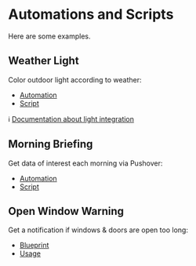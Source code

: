 # Automations and Scripts
Here are some examples.

## Weather Light
Color outdoor light according to weather:
- [Automation](/automations/weather_light_schedule.yaml)
- [Script](/scripts/westher_light.yaml)

ℹ️ [Documentation about light integration](https://www.home-assistant.io/integrations/light/)

## Morning Briefing
Get data of interest each morning via Pushover:
- [Automation](/automations/morning_briefing.yaml)
- [Script](/scripts/morning_briefing.yaml)

## Open Window Warning
Get a notification if windows & doors are open too long: 
- [Blueprint](/blueprints/automations/open_window.yaml)
- [Usage](/automations/open_windows.yaml)